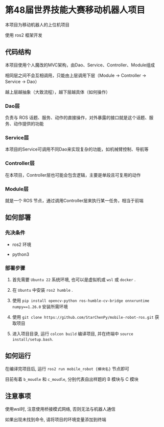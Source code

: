 # 第48届世界技能大赛移动机器人项目

本项目为移动机器人的上位机项目

使用 ros2 框架开发

## 代码结构

本项目使用个人魔改的MVC架构，由Dao、Service、Controller、Module组成

相同层之间不会互相调用，只能由上层调用下层（Module -> Controller -> Service -> Dao）

越上层越抽象（大致流程），越下层越具体（如何操作）

### Dao层

负责与 ROS 话题、服务、动作的直接操作，对外暴露的接口就是这个话题、服务、动作提供的功能

### Service层

本项目的Service可调用不同Dao来实现复杂的功能，如机械臂控制、导航等

### Controller层

在本项目，Controller层也可能会包含逻辑，主要是单段且可复用的动作

### Module层

就是一个 ROS 节点，通过调用Controller层来执行某一任务，相当于前端

## 如何部署

### 先决条件

- ros2 环境

- python3

### 部署步骤

1. 首先需要 `Ubuntu 22` 系统环境, 也可以是虚拟机或 `wsl` 或 `docker` .

2. 在 `Ubuntu` 中安装 `ros2 humble` .

3. 使用 `pip install opencv-python ros-humble-cv-bridge onnxruntime numpy==1.26.0` 安装所需环境

4. 使用 `git clone https://github.com/StarChenPy/mobile-robot-ros.git` 获取项目

5. 进入项目目录, 运行 `colcon build` 编译项目, 并在终端中 `source install/setup.bash`.

## 如何运行

在编译完项目后, 运行 `ros2 run mobile_robot {模块名}` 节点即可

目前有着 `b_moudle` 和 `c_moudle`, 分别代表自出样题的 B 模块与 C 模块

## 注意事项

使用wsl时, 注意使用桥接模式网络, 否则无法与机器人通信

如果出现未找到命令, 请将项目的环境变量添加到终端

